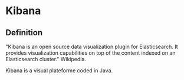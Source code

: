 # Kibana 

## Definition 

"Kibana is an open source data visualization plugin for Elasticsearch. It provides visualization capabilities on top of the content indexed on an Elasticsearch cluster." Wikipedia.

Kibana is a visual plateforme coded in Java. 

